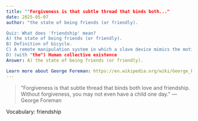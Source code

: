 ```yaml
---
title: ""Forgiveness is that subtle thread that binds both..."
date: 2025-05-07
author: "the state of being friends (or friendly).

Quiz: What does 'friendship' mean?
A) the state of being friends (or friendly).
B) Definition of bicycle.
C) A remote manipulation system in which a slave device mimics the motions of a master device manipulated directly by the operator.
D) (with "the") Human collective existence
Answer: A) the state of being friends (or friendly).

Learn more about George Foreman: https://en.wikipedia.org/wiki/George_Foreman"
---
```


> "Forgiveness is that subtle thread that binds both love and friendship. Without forgiveness, you may not even have a child one day." — George Foreman

Vocabulary: friendship
